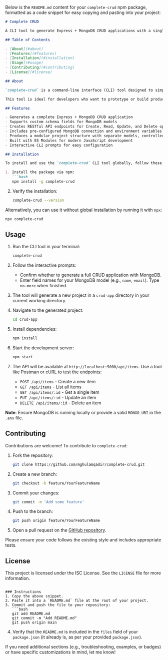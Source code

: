 Below is the `README.md` content for your `complete-crud` npm package, formatted as a code snippet for easy copying and pasting into your project:

```markdown
# Complete CRUD

A CLI tool to generate Express + MongoDB CRUD applications with a single command.

## Table of Contents

- [About](#about)
- [Features](#features)
- [Installation](#installation)
- [Usage](#usage)
- [Contributing](#contributing)
- [License](#license)

## About

`complete-crud` is a command-line interface (CLI) tool designed to simplify the creation of full-stack CRUD (Create, Read, Update, Delete) applications using Express.js and MongoDB. It automates the setup of a project structure, including models, controllers, routes, and database configuration, allowing developers to quickly bootstrap a RESTful API.

This tool is ideal for developers who want to prototype or build production-ready CRUD applications with minimal setup.

## Features

- Generates a complete Express + MongoDB CRUD application
- Supports custom schema fields for MongoDB models
- Creates RESTful API endpoints for Create, Read, Update, and Delete operations
- Includes pre-configured MongoDB connection and environment variables
- Produces a modular project structure with separate models, controllers, routes, and utilities
- Built with ES Modules for modern JavaScript development
- Interactive CLI prompts for easy configuration

## Installation

To install and use the `complete-crud` CLI tool globally, follow these steps:

1. Install the package via npm:
   ```bash
   npm install -g complete-crud
   ```

2. Verify the installation:
   ```bash
   complete-crud --version
   ```

Alternatively, you can use it without global installation by running it with `npx`:

```bash
npx complete-crud
```

## Usage

1. Run the CLI tool in your terminal:
   ```bash
   complete-crud
   ```

2. Follow the interactive prompts:
   - Confirm whether to generate a full CRUD application with MongoDB.
   - Enter field names for your MongoDB model (e.g., `name`, `email`). Type `no-more` when finished.

3. The tool will generate a new project in a `crud-app` directory in your current working directory.

4. Navigate to the generated project:
   ```bash
   cd crud-app
   ```

5. Install dependencies:
   ```bash
   npm install
   ```

6. Start the development server:
   ```bash
   npm start
   ```

7. The API will be available at `http://localhost:5000/api/items`. Use a tool like Postman or cURL to test the endpoints:
   - `POST /api/items` - Create a new item
   - `GET /api/items` - List all items
   - `GET /api/items/:id` - Get a single item
   - `PUT /api/items/:id` - Update an item
   - `DELETE /api/items/:id` - Delete an item

**Note**: Ensure MongoDB is running locally or provide a valid `MONGO_URI` in the `.env` file.

## Contributing

Contributions are welcome! To contribute to `complete-crud`:

1. Fork the repository:
   ```bash
   git clone https://github.com/mghulamqadir/complete-crud.git
   ```

2. Create a new branch:
   ```bash
   git checkout -b feature/YourFeatureName
   ```

3. Commit your changes:
   ```bash
   git commit -m 'Add some feature'
   ```

4. Push to the branch:
   ```bash
   git push origin feature/YourFeatureName
   ```

5. Open a pull request on the [GitHub repository](https://github.com/mghulamqadir/complete-crud).

Please ensure your code follows the existing style and includes appropriate tests.

## License

This project is licensed under the ISC License. See the `LICENSE` file for more information.
```

### Instructions
1. Copy the above snippet.
2. Paste it into a `README.md` file at the root of your project.
3. Commit and push the file to your repository:
   ```bash
   git add README.md
   git commit -m "Add README.md"
   git push origin main
   ```
4. Verify that the `README.md` is included in the `files` field of your `package.json` (it already is, as per your provided `package.json`).

If you need additional sections (e.g., troubleshooting, examples, or badges) or have specific customizations in mind, let me know!